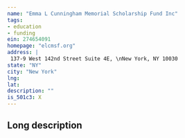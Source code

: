 ```yaml
---
name: "Emma L Cunningham Memorial Scholarship Fund Inc"
tags:
- education
- funding
ein: 274654091
homepage: "elcmsf.org"
address: |
 137-9 West 142nd Street Suite 4E, \nNew York, NY 10030
state: "NY"
city: "New York"
lng: 
lat: 
description: ""
is_501c3: X
---
```


## Long description


